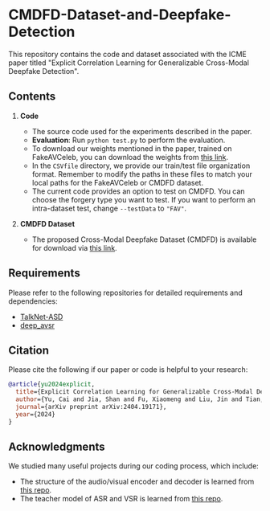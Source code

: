 # CMDFD-Dataset-and-Deepfake-Detection

This repository contains the code and dataset associated with the ICME paper titled "Explicit Correlation Learning for Generalizable Cross-Modal Deepfake Detection".

## Contents

1. **Code**
   - The source code used for the experiments described in the paper.
   - **Evaluation**: Run `python test.py` to perform the evaluation.
   - To download our weights mentioned in the paper, trained on FakeAVCeleb, you can download the weights from [this link](https://drive.google.com/drive/folders/11K22EGH-I_vy6vMohQ7g3NjNAfr8pFZ4).
   - In the `CSVfile` directory, we provide our train/test file organization format. Remember to modify the paths in these files to match your local paths for the FakeAVCeleb or CMDFD dataset.
   - The current code provides an option to test on CMDFD. You can choose the forgery type you want to test. If you want to perform an intra-dataset test, change `--testData` to `"FAV"`.

2. **CMDFD Dataset**
   - The proposed Cross-Modal Deepfake Dataset (CMDFD) is available for download via [this link](https://drive.google.com/drive/folders/198w2kdRmf64lrELJ2H1df66PFJmb64DG).
## Requirements

Please refer to the following repositories for detailed requirements and dependencies:

- [TalkNet-ASD](https://github.com/TaoRuijie/TalkNet-ASD)
- [deep_avsr](https://github.com/smeetrs/deep_avsr/tree/master)

## Citation

Please cite the following if our paper or code is helpful to your research:

```bibtex
@article{yu2024explicit,
  title={Explicit Correlation Learning for Generalizable Cross-Modal Deepfake Detection},
  author={Yu, Cai and Jia, Shan and Fu, Xiaomeng and Liu, Jin and Tian, Jiahe and Dai, Jiao and Wang, Xi and Lyu, Siwei and Han, Jizhong},
  journal={arXiv preprint arXiv:2404.19171},
  year={2024}
}
```

## Acknowledgments

We studied many useful projects during our coding process, which include:

- The structure of the audio/visual encoder and decoder is learned from [this repo](https://github.com/TaoRuijie/TalkNet-ASD).
- The teacher model of ASR and VSR is learned from [this repo](https://github.com/smeetrs/deep_avsr/tree/master).

